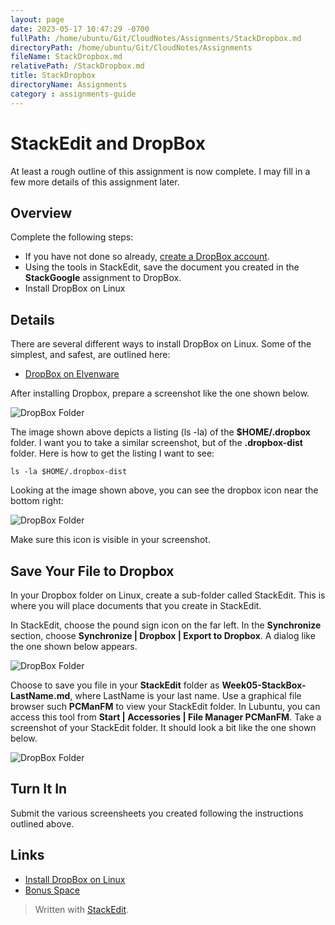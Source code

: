 ```yaml
---
layout: page
date: 2023-05-17 10:47:29 -0700
fullPath: /home/ubuntu/Git/CloudNotes/Assignments/StackDropbox.md
directoryPath: /home/ubuntu/Git/CloudNotes/Assignments
fileName: StackDropbox.md
relativePath: /StackDropbox.md
title: StackDropbox
directoryName: Assignments
category : assignments-guide
---
```



StackEdit and DropBox
=====================

At least a rough outline of this assignment is now complete. I may fill in a few more details of this assignment later.

Overview
--------

Complete the following steps:

- If you have not done so already, [create a DropBox account](https://db.tt/6ZfOwOQg).
- Using the tools in StackEdit, save the document you created in the **StackGoogle** assignment to DropBox.
- Install DropBox on Linux

Details
-------

There are several different ways to install DropBox on Linux. Some of the simplest, and safest, are outlined here:

- [DropBox on Elvenware](http://www.elvenware.com/charlie/development/cloud/DropBox.html#install)

After installing Dropbox, prepare a screenshot like the one shown below.

![DropBox Folder](https://s3.amazonaws.com/s3bucket01.elvenware.com/dev-images/cloud/DropBoxLinux01.png)

The image shown above depicts a listing (ls -la) of the **$HOME/.dropbox** folder. I want you to take a similar screenshot, but of the **.dropbox-dist** folder. Here is how to get the listing I want to see:

    ls -la $HOME/.dropbox-dist

Looking at the image shown above, you can see the dropbox icon near the bottom right:

![DropBox Folder](https://s3.amazonaws.com/s3bucket01.elvenware.com/dev-images/cloud/DropBoxLinux02.png)

Make sure this icon is visible in your screenshot.

Save Your File to Dropbox
--------------------------

In your Dropbox folder on Linux, create a sub-folder called StackEdit. This is where you will place documents that you create in StackEdit.

In StackEdit, choose the pound sign icon on the far left. In the **Synchronize** section, choose **Synchronize | Dropbox | Export to Dropbox**. A dialog like the one shown below appears.

![DropBox Folder](https://s3.amazonaws.com/s3bucket01.elvenware.com/dev-images/cloud/DropBoxLinux03.png)

Choose to save you file in your **StackEdit** folder as
**Week05-StackBox-LastName.md**, where LastName is your last name.
Use a graphical file browser such **PCManFM** to view your StackEdit
folder. In Lubuntu, you can access this tool from **Start | Accessories |
File Manager PCManFM**. Take a screenshot of your StackEdit folder.
It should look a bit like the one shown below.

![DropBox Folder](https://s3.amazonaws.com/s3bucket01.elvenware.com/dev-images/cloud/DropBoxLinux04.png)

Turn It In
----------

Submit the various screensheets you created following the instructions outlined above.

Links
-----

- [Install DropBox on Linux](http://www.elvenware.com/charlie/development/cloud/DropBox.html)
- [Bonus Space](https://www.dropbox.com/account/bonus)


> Written with [StackEdit](https://stackedit.io/).
